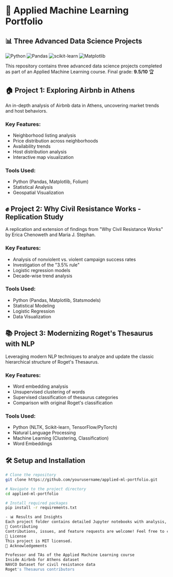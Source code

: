 # 🚀 Applied Machine Learning Portfolio

## 📊 Three Advanced Data Science Projects

![Python](https://img.shields.io/badge/Python-3776AB?style=for-the-badge&logo=python&logoColor=white)
![Pandas](https://img.shields.io/badge/Pandas-150458?style=for-the-badge&logo=pandas&logoColor=white)
![scikit-learn](https://img.shields.io/badge/scikit--learn-F7931E?style=for-the-badge&logo=scikit-learn&logoColor=white)
![Matplotlib](https://img.shields.io/badge/Matplotlib-11557c?style=for-the-badge&logo=matplotlib&logoColor=white)

This repository contains three advanced data science projects completed as part of an Applied Machine Learning course. Final grade: **9.5/10** 🏆

## 🏠 Project 1: Exploring Airbnb in Athens

An in-depth analysis of Airbnb data in Athens, uncovering market trends and host behaviors.

### Key Features:
- Neighborhood listing analysis
- Price distribution across neighborhoods
- Availability trends
- Host distribution analysis
- Interactive map visualization

### Tools Used:
- Python (Pandas, Matplotlib, Folium)
- Statistical Analysis
- Geospatial Visualization

## ✊ Project 2: Why Civil Resistance Works - Replication Study

A replication and extension of findings from "Why Civil Resistance Works" by Erica Chenoweth and Maria J. Stephan.

### Key Features:
- Analysis of nonviolent vs. violent campaign success rates
- Investigation of the "3.5% rule"
- Logistic regression models
- Decade-wise trend analysis

### Tools Used:
- Python (Pandas, Matplotlib, Statsmodels)
- Statistical Modeling
- Logistic Regression
- Data Visualization

## 📚 Project 3: Modernizing Roget's Thesaurus with NLP

Leveraging modern NLP techniques to analyze and update the classic hierarchical structure of Roget's Thesaurus.

### Key Features:
- Word embedding analysis
- Unsupervised clustering of words
- Supervised classification of thesaurus categories
- Comparison with original Roget's classification

### Tools Used:
- Python (NLTK, Scikit-learn, TensorFlow/PyTorch)
- Natural Language Processing
- Machine Learning (Clustering, Classification)
- Word Embeddings

## 🛠️ Setup and Installation

```bash
# Clone the repository
git clone https://github.com/yourusername/applied-ml-portfolio.git

# Navigate to the project directory
cd applied-ml-portfolio

# Install required packages
pip install -r requirements.txt

- 📊 Results and Insights
Each project folder contains detailed Jupyter notebooks with analysis, visualizations, and key findings. Check out the individual README files in each project directory for specific insights and conclusions.
🤝 Contributing
Contributions, issues, and feature requests are welcome! Feel free to check issues page if you want to contribute.
📝 License
This project is MIT licensed.
🙏 Acknowledgements

Professor and TAs of the Applied Machine Learning course
Inside Airbnb for Athens dataset
NAVCO Dataset for civil resistance data
Roget's Thesaurus contributors
